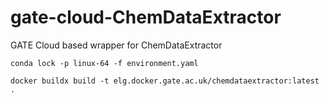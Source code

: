 # gate-cloud-ChemDataExtractor
GATE Cloud based wrapper for ChemDataExtractor

```
conda lock -p linux-64 -f environment.yaml
```

```
docker buildx build -t elg.docker.gate.ac.uk/chemdataextractor:latest .
```
